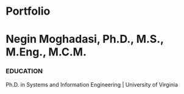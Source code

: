 # Portfolio
# Negin Moghadasi, Ph.D., M.S., M.Eng., M.C.M.

### EDUCATION
Ph.D. in Systems and Information Engineering | University of Virginia
